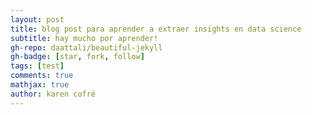 ```yaml
---
layout: post
title: blog post para aprender a extraer insights en data science
subtitle: hay mucho por aprender!
gh-repo: daattali/beautiful-jekyll
gh-badge: [star, fork, follow]
tags: [test]
comments: true
mathjax: true
author: karen cofré
---
```

